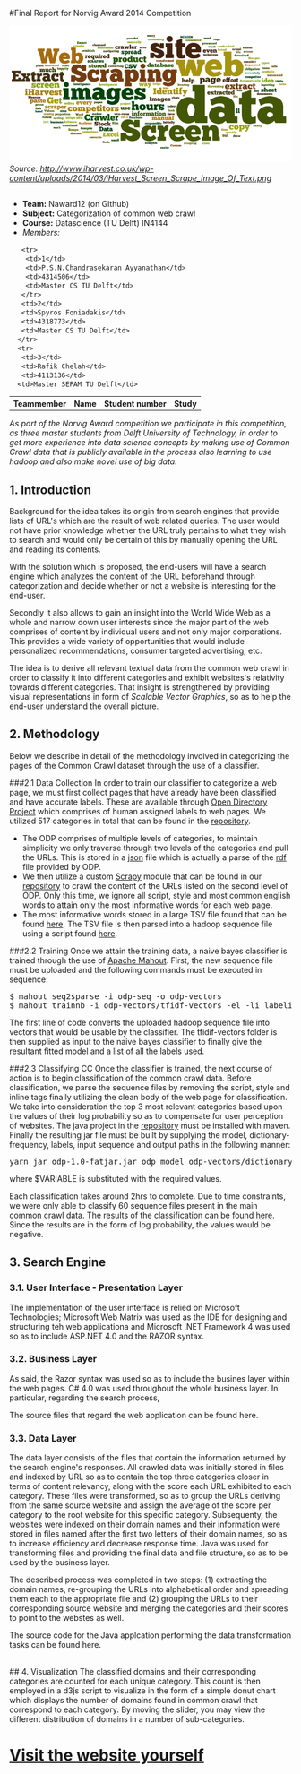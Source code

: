 #Final Report for Norvig Award 2014 Competition



![alt tag](/pictures/report/report-coverpic.png)
<br><l><I> Source: http://www.iharvest.co.uk/wp-content/uploads/2014/03/iHarvest_Screen_Scrape_Image_Of_Text.png </I>



## 

- <b>Team:</b> Naward12 (on Github)
- <b>Subject:</b> Categorization of common web crawl
- <b>Course:</b> Datascience (TU Delft) IN4144
- *Members:* 

<table>
      <tr>
         <th>Teammember</th>
         <th>Name</th>
         <th>Student number</th>
         <th>Study</th>
      </tr>
 
       <tr>
        <td>1</td>
        <td>P.S.N.Chandrasekaran Ayyanathan</td>
        <td>4314506</td>
        <td>Master CS TU Delft</td>
       </tr>
       <td>2</td>
       <td>Spyros Foniadakis</td>
       <td>4318773</td>
       <td>Master CS TU Delft</td>
      </tr>
      <tr>
       <td>3</td>
       <td>Rafik Chelah</td>
       <td>4113136</td>
      <td>Master SEPAM TU Delft</td>
              
</table>



<i> As part of the Norvig Award competition we participate in this competition, as three master students from Delft University of Technology, in order to get more experience into data science concepts by making use of Common Crawl data that is publicly available in the process also learning to use hadoop and also make novel use of big data. </b>
</i>

## 1. Introduction
Background for the idea takes its origin from search engines that provide lists of URL's which are the result of web related queries. The user would not have prior knowledge whether the URL truly pertains to what they wish to search and would only be certain of this by manually opening the URL and reading its contents.

With the solution which is proposed, the end-users will have a search engine which analyzes the content of the URL beforehand through categorization and decide whether or not a website is interesting for the end-user.

Secondly it also allows to gain an insight into the World Wide Web as a whole and narrow down user interests since the major part of the web comprises of content by individual users and not only major corporations. This provides a wide variety of opportunities that would include personalized recommendations, consumer targeted advertising, etc.
 
The idea is to derive all relevant textual data from the common web crawl in order to classify it into different categories and exhibit websites's relativity towards different categories. That insight is strengthened by providing visual representations in form of <i>Scalable Vector Graphics</i>, so as to help the end-user understand the overall picture.


## 2. Methodology
Below we describe in detail of the methodology involved in categorizing the pages of the Common Crawl dataset through the use of a classifier.

###2.1 Data Collection
In order to train our classifier to categorize a web page, we must first collect pages that have already have been classified and have accurate labels. These are available through <a href=http://www.dmoz.org/>Open Directory Project</a> which comprises of human assigned labels to web pages. We utilized 517 categories in total that can be found in the <a href="https://github.com/norvigaward/naward12/blob/master/stats/labels.txt">repository</a>.

- The ODP comprises of multiple levels of categories, to maintain simplicity we only traverse through two levels of the categories and pull the URLs. This is stored in a <a href="https://copy.com/L10OrSzm6DjH">json</a> file which is actually a parse of the <a href="http://www.dmoz.org/rdf.html">rdf</a> file provided by ODP. 
- We then utilize a custom <a href="http://doc.scrapy.org/en/latest/index.html">Scrapy</a> module that can be found in our <a href="https://github.com/norvigaward/naward12/tree/master/scraper">repository</a> to crawl the content of the URLs listed on the second level of ODP. Only this time, we ignore all script, style and most common english words to attain only the most informative words for each web page. 
- The most informative words stored in a large TSV file found that can be found <a href="https://copy.com/L10OrSzm6DjH">here</a>. The TSV file is then parsed into a hadoop sequence file using a script found <a href="https://github.com/norvigaward/naward12/tree/master/mahout">here</a>.

###2.2 Training
Once we attain the training data, a naive bayes classifier is trained through the use of <a href="https://mahout.apache.org/">Apache Mahout</a>. First, the new sequence file must be uploaded and the following commands must be executed in sequence:

<pre>
$ mahout seq2sparse -i odp-seq -o odp-vectors
$ mahout trainnb -i odp-vectors/tfidf-vectors -el -li labelindex -o model -ow -c
</pre>

The first line of code converts the uploaded hadoop sequence file into vectors that would be usable by the classifier. The tfidif-vectors folder is then supplied as input to the naive bayes classifier to finally give the resultant fitted model and a list of all the labels used.

###2.3 Classifying CC
Once the classifier is trained, the next course of action is to begin classification of the common crawl data. Before classification, we parse the sequence files by removing the script, style and inline tags finally utilizing the clean body of the web page for classification. We take into consideration the top 3 most relevant categories based upon the values of their log probability so as to compensate for user perception of websites. The java project in the <a href="https://github.com/norvigaward/naward12/tree/master/odp">repository</a> must be installed with maven. Finally the resulting jar file must be built by supplying the model, dictionary-frequency, labels, input sequence and output paths in the following manner:

<pre>
yarn jar odp-1.0-fatjar.jar odp model odp-vectors/dictionary.file-0 odp-vectors/df-count/part-r-00000 labelindex /data/public/common-crawl/crawl-data/CC-MAIN-2014-10/segments/1393999635677/seq/CC-MAIN-20140305060715-000$VARIABLE-ip-10-183-142-35.ec2.internal.warc.seq output$VARIABLE
</pre>
where $VARIABLE is substituted with the required values.

Each classification takes around 2hrs to complete. Due to time constraints, we were only able to classify 60 sequence files present in the main common crawl data. The results of the classification can be found <a href="https://copy.com/BUacI4uhhmVm">here</a>. Since the results are in the form of log probability, the values would be negative.

## 3. Search Engine


### 3.1. User Interface - Presentation Layer
The implementation of the user interface is relied on Microsoft Technologies; Microsoft Web Matrix was used as the IDE for designing and structuring teh web applicationa and Microsoft .NET Framework 4 was used so as to include ASP.NET 4.0 and the RAZOR syntax.

### 3.2. Business Layer
As said, the Razor syntax was used so as to include the busines layer within the web pages. C# 4.0 was used throughout the whole business layer. In particular, regarding the search process, 

The source files that regard the web application can be found here.

### 3.3. Data Layer
The data layer consists of the files that contain the information returned by the search engine's responses. All crawled data was initially stored in files and indexed by URL so as to contain the top three categories closer in terms of content relevancy, along with the score each URL exhibited to each category. These files were transformed, so as to group the URLs deriving from the same source website and assign the average of the score per category to the root website for this specific category. Subsequenty, the websites were indexed on their domain names and their information were stored in files named after the first two letters of their domain names, so as to increase efficiency and decrease response time. Java was used for transforming files and providing the final data and file structure, so as to be used by the business layer.

The described process was completed in two steps: (1) extracting the domain names, re-grouping the URLs into alphabetical order and spreading them each to the appropriate file and (2) grouping the URLs to their corresponding source website and merging the categories and their scores to point to the webstes as well.

The source code for the Java applcation performing the data transformation tasks can be found here.

<br>
## 4. Visualization
The classified domains and their corresponding categories are counted for each unique category. This count is then employed in a d3js script to visualize in the form of a simple donut chart which displays the number of domains found in common crawl that correspond to each category. By moving the slider, you may view the different distribution of domains in a number of sub-categories.


# <a href=http://www.naward12.com> Visit the website yourself </a>
